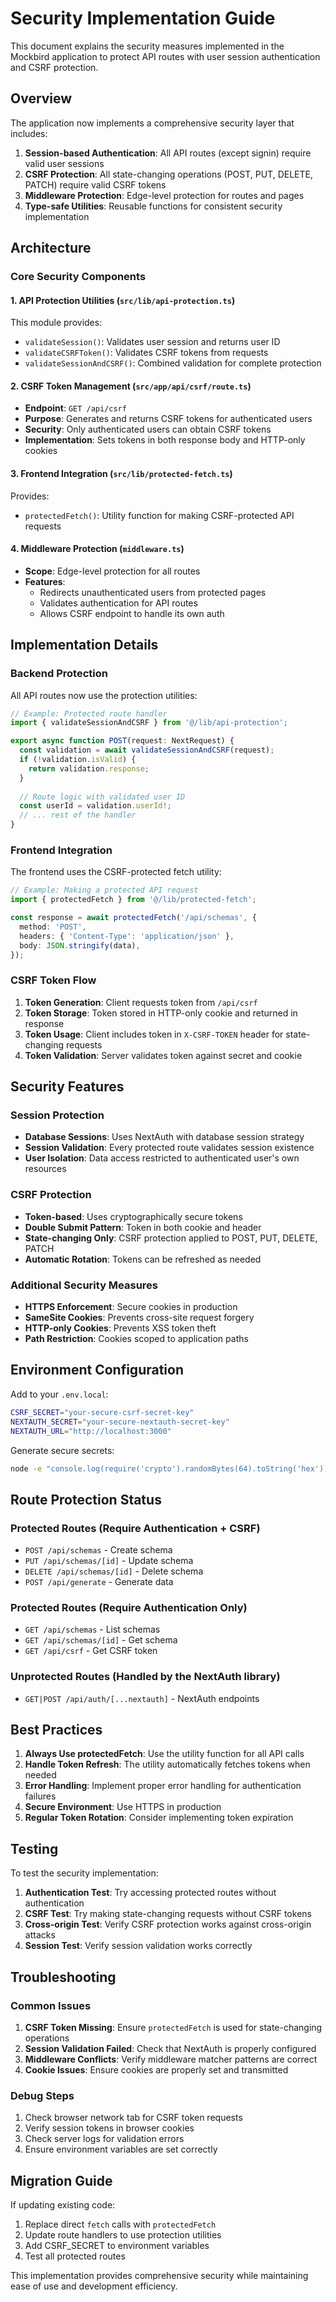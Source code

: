 # Security Implementation Guide

This document explains the security measures implemented in the Mockbird application to protect API routes with user session authentication and CSRF protection.

## Overview

The application now implements a comprehensive security layer that includes:

1. **Session-based Authentication**: All API routes (except signin) require valid user sessions
2. **CSRF Protection**: All state-changing operations (POST, PUT, DELETE, PATCH) require valid CSRF tokens
3. **Middleware Protection**: Edge-level protection for routes and pages
4. **Type-safe Utilities**: Reusable functions for consistent security implementation

## Architecture

### Core Security Components

#### 1. API Protection Utilities (`src/lib/api-protection.ts`)

This module provides:
- `validateSession()`: Validates user session and returns user ID
- `validateCSRFToken()`: Validates CSRF tokens from requests
- `validateSessionAndCSRF()`: Combined validation for complete protection

#### 2. CSRF Token Management (`src/app/api/csrf/route.ts`)

- **Endpoint**: `GET /api/csrf`
- **Purpose**: Generates and returns CSRF tokens for authenticated users
- **Security**: Only authenticated users can obtain CSRF tokens
- **Implementation**: Sets tokens in both response body and HTTP-only cookies

#### 3. Frontend Integration (`src/lib/protected-fetch.ts`)

Provides:
- `protectedFetch()`: Utility function for making CSRF-protected API requests

#### 4. Middleware Protection (`middleware.ts`)

- **Scope**: Edge-level protection for all routes
- **Features**: 
  - Redirects unauthenticated users from protected pages
  - Validates authentication for API routes
  - Allows CSRF endpoint to handle its own auth

## Implementation Details

### Backend Protection

All API routes now use the protection utilities:

```typescript
// Example: Protected route handler
import { validateSessionAndCSRF } from '@/lib/api-protection';

export async function POST(request: NextRequest) {
  const validation = await validateSessionAndCSRF(request);
  if (!validation.isValid) {
    return validation.response;
  }
  
  // Route logic with validated user ID
  const userId = validation.userId!;
  // ... rest of the handler
}
```

### Frontend Integration

The frontend uses the CSRF-protected fetch utility:

```typescript
// Example: Making a protected API request
import { protectedFetch } from '@/lib/protected-fetch';

const response = await protectedFetch('/api/schemas', {
  method: 'POST',
  headers: { 'Content-Type': 'application/json' },
  body: JSON.stringify(data),
});
```

### CSRF Token Flow

1. **Token Generation**: Client requests token from `/api/csrf`
2. **Token Storage**: Token stored in HTTP-only cookie and returned in response
3. **Token Usage**: Client includes token in `X-CSRF-TOKEN` header for state-changing requests
4. **Token Validation**: Server validates token against secret and cookie

## Security Features

### Session Protection

- **Database Sessions**: Uses NextAuth with database session strategy
- **Session Validation**: Every protected route validates session existence
- **User Isolation**: Data access restricted to authenticated user's own resources

### CSRF Protection

- **Token-based**: Uses cryptographically secure tokens
- **Double Submit Pattern**: Token in both cookie and header
- **State-changing Only**: CSRF protection applied to POST, PUT, DELETE, PATCH
- **Automatic Rotation**: Tokens can be refreshed as needed

### Additional Security Measures

- **HTTPS Enforcement**: Secure cookies in production
- **SameSite Cookies**: Prevents cross-site request forgery
- **HTTP-only Cookies**: Prevents XSS token theft
- **Path Restriction**: Cookies scoped to application paths

## Environment Configuration

Add to your `.env.local`:

```bash
CSRF_SECRET="your-secure-csrf-secret-key"
NEXTAUTH_SECRET="your-secure-nextauth-secret-key"
NEXTAUTH_URL="http://localhost:3000"
```

Generate secure secrets:
```bash
node -e "console.log(require('crypto').randomBytes(64).toString('hex'))"
```

## Route Protection Status

### Protected Routes (Require Authentication + CSRF)
- `POST /api/schemas` - Create schema
- `PUT /api/schemas/[id]` - Update schema
- `DELETE /api/schemas/[id]` - Delete schema
- `POST /api/generate` - Generate data

### Protected Routes (Require Authentication Only)
- `GET /api/schemas` - List schemas
- `GET /api/schemas/[id]` - Get schema
- `GET /api/csrf` - Get CSRF token

### Unprotected Routes (Handled by the NextAuth library)
- `GET|POST /api/auth/[...nextauth]` - NextAuth endpoints

## Best Practices

1. **Always Use protectedFetch**: Use the utility function for all API calls
2. **Handle Token Refresh**: The utility automatically fetches tokens when needed
3. **Error Handling**: Implement proper error handling for authentication failures
4. **Secure Environment**: Use HTTPS in production
5. **Regular Token Rotation**: Consider implementing token expiration

## Testing

To test the security implementation:

1. **Authentication Test**: Try accessing protected routes without authentication
2. **CSRF Test**: Try making state-changing requests without CSRF tokens
3. **Cross-origin Test**: Verify CSRF protection works against cross-origin attacks
4. **Session Test**: Verify session validation works correctly

## Troubleshooting

### Common Issues

1. **CSRF Token Missing**: Ensure `protectedFetch` is used for state-changing operations
2. **Session Validation Failed**: Check that NextAuth is properly configured
3. **Middleware Conflicts**: Verify middleware matcher patterns are correct
4. **Cookie Issues**: Ensure cookies are properly set and transmitted

### Debug Steps

1. Check browser network tab for CSRF token requests
2. Verify session tokens in browser cookies
3. Check server logs for validation errors
4. Ensure environment variables are set correctly

## Migration Guide

If updating existing code:

1. Replace direct `fetch` calls with `protectedFetch`
2. Update route handlers to use protection utilities
3. Add CSRF_SECRET to environment variables
4. Test all protected routes

This implementation provides comprehensive security while maintaining ease of use and development efficiency.
